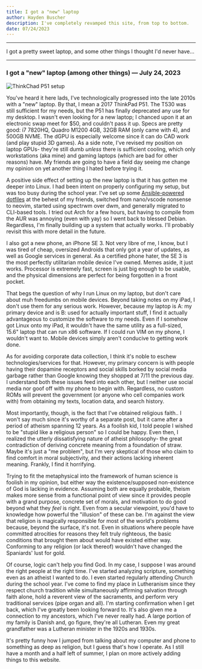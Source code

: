 ```yaml
---
title: I got a "new" laptop
author: Hayden Buscher
description: I've completely revamped this site, from top to bottom.
date: 07/24/2023
---
```


<div class="border header">
<hr>
<p>I got a pretty sweet laptop, and some other things I thought I'd never have...
</p>
<hr>
</div>

### I got a "new" laptop (among other things) — July 24, 2023

![ThinkChad P51 setup](img/P51.jpg)

You've heard it here lads, I've technologically progressed into the late 2010s with a "new" laptop. By that, I mean a 2017 ThinkPad P51. The T530 was still sufficient for my needs, but the P51 has finally deprecated any use for my desktop. I wasn't even looking for a new laptop; I chanced upon it at an electronic swap meet for $50, and couldn't pass it up. Specs are pretty good: i7 7820HQ, Quadro M1200 4GB, 32GB RAM (only came with 4), and 500GB NVME. The dGPU is especially welcome since it can do CAD work (and play stupid 3D games). As a side note, I've revised my position on laptop GPUs- they're still dumb *unless* there is sufficient cooling, which only workstations (aka mine) and gaming laptops (which are bad for other reasons) have. My friends are going to have a field day seeing me change my opinion on yet another thing I hated before trying it.

A positive side effect of setting up the new laptop is that it has gotten me deeper into Linux. I had been intent on properly configuring my setup, but was too busy during the school year. I've set up some [Ansible-powered dotfiles](https://github.com/techno-sorcery/Dotfiles-V2) at the behest of my friends, switched from nano/vscode nonsense to neovim, started using spectrwm over dwm, and generally migrated to CLI-based tools. I tried out Arch for a few hours, but having to compile from the AUR was annoying (even with yay) so I went back to blessed Debian. Regardless, I'm finally building up a system that actually works. I'll probably revisit this with more detail in the future.

I also got a new phone, an iPhone SE 3. Not very libre of me, I know, but I was tired of cheap, oversized Androids that only got a year of updates, as well as Google services in general. As a certified phone hater, the SE 3 is the most perfectly utilitarian mobile device I've owned. Memes aside, it just works. Processor is extremely fast, screen is just big enough to be usable, and the physical dimensions are perfect for being forgotten in a front pocket. 

That begs the question of why I run Linux on my laptop, but don't care about muh freedumbs on mobile devices. Beyond taking notes on my iPad, I don't use them for any serious work. However, because my laptop is A: my primary device and is B: used for actually important stuff, I find it actually advantageous to customize the software to my needs. Even if I somehow got Linux onto my iPad, it wouldn't have the same utility as a full-sized, 15.6" laptop that can run x86 software. If I could run VIM on my phone, I wouldn't want to. Mobile devices simply aren't conducive to getting work done.

As for avoiding corporate data collection, I think it's noble to eschew technologies/services for that. However, my primary concern is with people having their dopamine receptors and social skills borked by social media garbage rather than Google knowing they shopped at 7/11 the previous day. I understand both these issues feed into each other, but I neither use social media nor goof off with my phone to begin with.
 Regardless, no custom ROMs will prevent the government (or anyone who cell companies work with) from obtaining my texts, location data, and search history.

Most importantly, though, is the fact that I've obtained religious faith.. I won't say much since it's worthy of a separate post, but it came after a period of atheism spanning 12 years. As a foolish kid, I told people I wished to be "stupid like a religious person" so I could be happy. Even then, I realized the utterly dissatisfying nature of atheist philosophy- the great contradiction of deriving concrete meaning from a foundation of straw. Maybe it's just a "me problem", but I'm very skeptical of those who claim to find comfort in moral subjectivity, and their actions lacking inherent meaning. Frankly, I find it horrifying.

Trying to fit the metaphysical into the framework of human science is foolish in my opinion, but either way the existence/supposed non-existence of God is lacking in evidence. Assuming both are equally probable, theism makes more sense from a functional point of view since it provides people with a grand purpose, concrete set of morals, and motivation to do good beyond what they *feel* is right. Even from a secular viewpoint, you'd have to knowledge how powerful the "illusion" of these can be. I'm against the view that religion is magically responsible for most of the world's problems because, beyond the surface, it's not. Even in situations where people have committed atrocities for reasons they felt truly righteous, the basic conditions that brought them about would have existed either way. Conforming to any religion (or lack thereof) wouldn't have changed the Spaniards' lust for gold.

Of course, logic can't help you find God. In my case, I suppose I was around the right people at the right time. I've started analyzing scripture, something even as an atheist I wanted to do. I even started regularly attending Church during the school year. I've come to find my place in Lutheranism since they respect church tradition while simultaneously affirming salvation through faith alone, hold a reverent view of the sacraments, and perform very traditional services (pipe organ and all). I'm starting confirmation when I get back, which I've greatly been looking forward to. It's also given me a connection to my ancestors, which I've never really had. A large portion of my family is Danish and, go figure, they're all Lutheran. Even my great grandfather was a Lutheran minister in the 1920s and 1930s.

It's pretty funny how I jumped from talking about my computer and phone to something as deep as religion, but I guess that's how I operate. As I still have a month and a half left of summer, I plan on more actively adding things to this website.
